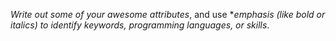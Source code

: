 _Write out some of your awesome attributes_, and use **emphasis (like bold or _italics_) to identify keywords, programming languages, or skills*. 

